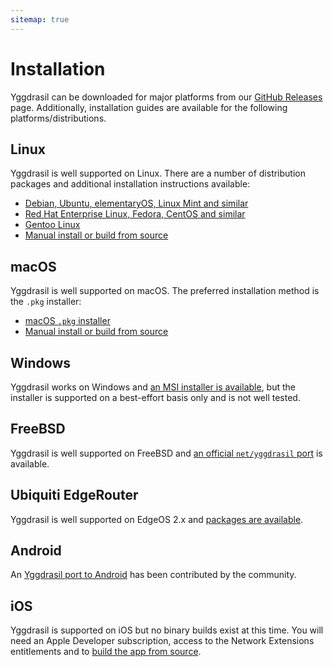 ```yaml
---
sitemap: true
---
```


# Installation

Yggdrasil can be downloaded for major platforms from our [GitHub Releases](https://github.com/yggdrasil-network/yggdrasil-go/releases) page. Additionally, installation guides are available for the following platforms/distributions.

## Linux

Yggdrasil is well supported on Linux. There are a number of distribution packages and additional installation instructions available:

- [Debian, Ubuntu, elementaryOS, Linux Mint and similar](installation-linux-deb.md)
- [Red Hat Enterprise Linux, Fedora, CentOS and similar](installation-linux-rpm.md)
- [Gentoo Linux](installation-linux-gentoo.md)
- [Manual install or build from source](installation-linux-other.md)

## macOS

Yggdrasil is well supported on macOS. The preferred installation method is the `.pkg` installer:

- [macOS `.pkg` installer](installation-macos-pkg.md)
- [Manual install or build from source](installation-macos-other.md)

## Windows

Yggdrasil works on Windows and [an MSI installer is available](installation-windows.md), but the installer is supported on a best-effort basis only and is not well tested.

## FreeBSD

Yggdrasil is well supported on FreeBSD and [an official `net/yggdrasil` port](https://www.freshports.org/net/yggdrasil/) is available.

## Ubiquiti EdgeRouter

Yggdrasil is well supported on EdgeOS 2.x and [packages are available](installation-linux-edgeos.md).

## Android

An [Yggdrasil port to Android](https://github.com/yggdrasil-network/yggdrasil-android/releases) has been contributed by the community.

## iOS

Yggdrasil is supported on iOS but no binary builds exist at this time. You will need an Apple Developer subscription, access to the Network Extensions entitlements and to [build the app from source](https://github.com/yggdrasil-network/yggdrasil-ios).

